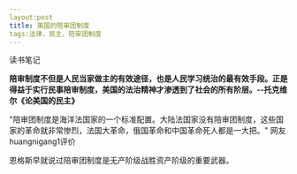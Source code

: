 ```yaml
---
layout:post
title: 美国的陪审团制度
tags:法律，民主，陪审团制度
---
```


读书笔记

**陪审制度不但是人民当家做主的有效途径，也是人民学习统治的最有效手段。正是得益于实行民事陪审制度，美国的法治精神才渗透到了社会的所有阶层。--托克维尔《论美国的民主》**

"陪审团制度是海洋法国家的一个标准配置。大陆法国家没有陪审团制度，这些国家的革命就非常惨烈，法国大革命，俄国革命和中国革命死人都是一大把。" 网友huangnigang1评价

恩格斯早就说过陪审团制度是无产阶级战胜资产阶级的重要武器。

